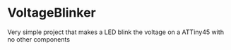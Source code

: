 # VoltageBlinker
Very simple project that makes a LED blink the voltage on a ATTiny45 with no other components
